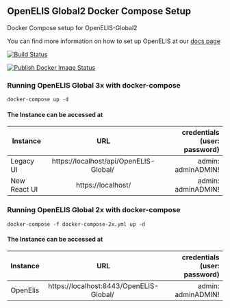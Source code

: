 ## OpenELIS Global2 Docker Compose Setup
Docker Compose setup for OpenELIS-Global2

You can find more information on how to set up OpenELIS at our [docs page](http://docs.openelis-global.org/)

[![Build Status](https://github.com/I-TECH-UW/OpenELIS-Global-2/actions/workflows/ci.yml/badge.svg)](https://github.com/I-TECH-UW/OpenELIS-Global-2/actions/workflows/ci.yml)

[![Publish Docker Image Status](https://github.com/I-TECH-UW/OpenELIS-Global-2/actions/workflows/publish.yml/badge.svg)](https://github.com/I-TECH-UW/OpenELIS-Global-2/actions/workflows/publish.yml)

### Running OpenELIS Global 3x with docker-compose
    docker-compose up -d

#### The Instance can be accessed at 

| Instance  |     URL       | credentials (user: password)|
|---------- |:-------------:|------:                       |
| Legacy UI   |  https://localhost/api/OpenELIS-Global/  | admin: adminADMIN! |
| New React UI  |    https://localhost/  |  admin: adminADMIN!

### Running OpenELIS Global 2x with docker-compose
    docker-compose -f docker-compose-2x.yml up -d 

#### The Instance can be accessed at 

| Instance  |     URL       | credentials (user: password)|
|---------- |:-------------:|------:                       |
| OpenElis   |  https://localhost:8443/OpenELIS-Global/  | admin: adminADMIN! |
